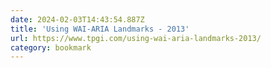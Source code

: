 ```yaml
---
date: 2024-02-03T14:43:54.887Z
title: 'Using WAI-ARIA Landmarks - 2013'
url: https://www.tpgi.com/using-wai-aria-landmarks-2013/
category: bookmark
---
```

